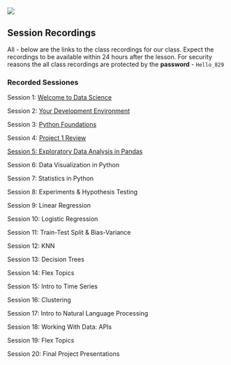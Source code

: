 # ![](https://ga-dash.s3.amazonaws.com/production/assets/logo-9f88ae6c9c3871690e33280fcf557f33.png)


## Session Recordings

All - below are the links to the class recordings for our class. Expect the recordings to be available within 24 hours after the lesson.
For security reasons the all class recordings are protected by the **password** - `Hello_829`


### Recorded Sessiones 

Session 1: [Welcome to Data Science](https://generalassembly.zoom.us/rec/share/tBYV3c9IcaOzhfWOJ8E_sfbqdWbCXH0u9vmLLmCTHajKdC2JbohP9D09sAodigck.wlyAq2oilEAykW0q)

Session 2: [Your Development Environment](https://generalassembly.zoom.us/rec/share/RxqAuy4hIh1nrajh3JW-YwfoJu7muMobT0AjssonjAxmOZ_xo5UB3HC8DLClgQry.9xyeGFi4FZ35YsjB)

Session 3: [Python Foundations](https://generalassembly.zoom.us/rec/share/Gy5JH6XBeIWHKzn6xaVRuNrLpArmqdXoerLg2CRi9eonrItUb9RLAW6IQYCMltqZ.ggSYQzyH1Jv8kRkQ)

Session 4: [Project 1 Review](https://generalassembly.zoom.us/rec/share/O05Y5xHLC1_ctYbq_0kVq3h2pT6E56iMUTG8KB5w0OOjKWzHJpbJgqOGBH2fmSt8.OW39s6CNHTVgj9G6)

[Session 5: Exploratory Data Analysis in Pandas](https://generalassembly.zoom.us/rec/share/F-zg2nbHl0mdi1kPoMS6Joex97QLiwZbUf5-QaFWctXcepwOsN5Q8cNqe3-FL1jM.OlArkUlZPHaBrMCq)

Session 6: Data Visualization in Python

Session 7: Statistics in Python

Session 8: Experiments & Hypothesis Testing

Session 9: Linear Regression

Session 10: Logistic Regression

Session 11: Train-Test Split & Bias-Variance

Session 12: KNN

Session 13: Decision Trees

Session 14: Flex Topics

Session 15: Intro to Time Series

Session 16: Clustering

Session 17: Intro to Natural Language Processing

Session 18: Working With Data: APIs

Session 19: Flex Topics

Session 20: Final Project Presentations
